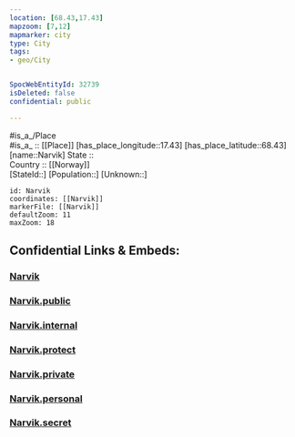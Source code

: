 ```yaml
---
location: [68.43,17.43] 
mapzoom: [7,12] 
mapmarker: city 
type: City
tags:
- geo/City


SpocWebEntityId: 32739
isDeleted: false
confidential: public

---
```

#is_a_/Place  
#is_a_ :: [[Place]] 
[has_place_longitude::17.43] 
[has_place_latitude::68.43] 
[name::Narvik] 
State ::  
Country :: [[Norway]]  
[StateId::] 
[Population::] 
[Unknown::] 


```leaflet
id: Narvik
coordinates: [[Narvik]] 
markerFile: [[Narvik]] 
defaultZoom: 11 
maxZoom: 18
```


## Confidential Links & Embeds: 

### [Narvik](/_Standards/Earth/Continent/Europe/Europe~North/Norway/City/Narvik.md) 

### [Narvik.public](/_public/Earth/Continent/Europe/Europe~North/Norway/City/Narvik.public.md) 

### [Narvik.internal](/_internal/Earth/Continent/Europe/Europe~North/Norway/City/Narvik.internal.md) 

### [Narvik.protect](/_protect/Earth/Continent/Europe/Europe~North/Norway/City/Narvik.protect.md) 

### [Narvik.private](/_private/Earth/Continent/Europe/Europe~North/Norway/City/Narvik.private.md) 

### [Narvik.personal](/_personal/Earth/Continent/Europe/Europe~North/Norway/City/Narvik.personal.md) 

### [Narvik.secret](/_secret/Earth/Continent/Europe/Europe~North/Norway/City/Narvik.secret.md)

